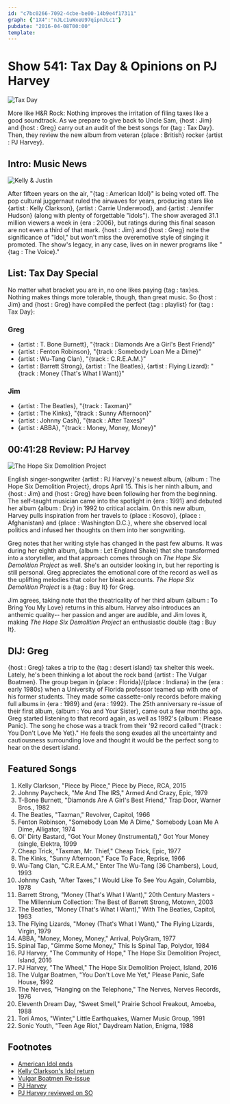 ```yaml
---
id: "c7bc0266-7092-4cbe-be00-14b9e4f17311"
graph: {"1X4":"nJLc1uWxeU97qipnJLc1"}
pubdate: "2016-04-08T00:00"
template: 
---
```






# Show 541: Tax Day & Opinions on PJ Harvey

![Tax Day](https://static.soundopinions.org/images/2016/taxday_web.jpg)

More like H&R Rock: Nothing improves the irritation of filing taxes like a good soundtrack. As we prepare to give back to Uncle Sam, {host : Jim} and {host : Greg} carry out an audit of the best songs for {tag : Tax Day}. Then, they review the new album from veteran {place : British} rocker {artist : PJ Harvey}.



## Intro: Music News

![Kelly & Justin](https://static.soundopinions.org/images/2016/justinkelly.jpg)

After fifteen years on the air, "{tag : American Idol}" is being voted off. The pop cultural juggernaut ruled the airwaves for years, producing stars like {artist : Kelly Clarkson}, {artist : Carrie Underwood}, and {artist : Jennifer Hudson} (along with plenty of forgettable "idols"). The show averaged 31.1 million viewers a week in {era : 2006}, but ratings during this final season are not even a third of that mark. {host : Jim} and {host : Greg} note the significance of  "Idol,"  but won't miss the overemotive style of singing it promoted. The show's legacy, in any case, lives on in newer programs like "{tag : The Voice}."



## List: Tax Day Special

No matter what bracket you are in, no one likes paying {tag : tax}es. Nothing makes things more tolerable, though, than great music. So {host : Jim} and {host : Greg} have compiled the perfect {tag : playlist} for {tag : Tax Day}:


### Greg

- {artist : T. Bone Burnett}, "{track : Diamonds Are a Girl's Best Friend}"
- {artist : Fenton Robinson}, "{track : Somebody Loan Me a Dime}"
- {artist : Wu-Tang Clan}, "{track : C.R.E.A.M.}"
- {artist : Barrett Strong}, {artist : The Beatles}, {artist : Flying Lizard}: "{track : Money (That's What I Want)}"


### Jim

- {artist : The Beatles}, "{track : Taxman}"
- {artist : The Kinks}, "{track : Sunny Afternoon}"
- {artist : Johnny Cash}, "{track : After Taxes}"
- {artist : ABBA}, "{track : Money, Money, Money}"



## 00:41:28 Review: PJ Harvey

![The Hope Six Demolition Project](https://static.soundopinions.org/assets/541/1X40.jpg)

English singer-songwriter {artist : PJ Harvey}'s newest album, {album : The Hope Six Demolition Project}, drops April 15. This is her ninth album, and {host : Jim} and {host : Greg} have been following her from the beginning. The self-taught musician came into the spotlight in {era : 1991} and debuted her album {album : Dry} in 1992 to critical acclaim. On this new album, Harvey pulls inspiration from her travels to {place : Kosovo}, {place : Afghanistan} and {place : Washington D.C.}, where she observed local politics and infused her thoughts on them into her songwriting.

Greg notes that her writing style has changed in the past few albums. It was during her eighth album, {album : Let England Shake} that she transformed into a storyteller, and that approach comes through on *The Hope Six Demolition Project* as well. She's an outsider looking in, but her reporting is still personal. Greg appreciates the emotional core of the record as well as the uplifting melodies that color her bleak accounts. *The Hope Six Demolition Project* is a {tag : Buy It} for Greg.

Jim agrees, taking note that the theatricality of her third album {album : To Bring You My Love} returns in this album. Harvey also introduces an anthemic quality-- her passion and anger are audible, and Jim loves it, making *The Hope Six Demolition Project* an enthusiastic double {tag : Buy It}.



## DIJ: Greg

{host : Greg} takes a trip to the {tag : desert island} tax shelter this week. Lately, he's been thinking a lot about the rock band {artist : The Vulgar Boatmen}. The group began in {place : Florida}/{place : Indiana} in the {era : early 1980s} when a University of Florida professor teamed up with one of his former students. They made some cassette-only records before making full albums in {era : 1989} and {era : 1992}. The 25th anniversary re-issue of their first album, {album : You and Your Sister}, came out a few months ago. Greg started listening to that record again, as well as 1992's {album : Please Panic}. The song he chose was a track from their '92 record called "{track : You Don't Love Me Yet}." He feels the song exudes all the uncertainty and cautiousness surrounding love and thought it would be the perfect song to hear on the desert island.



## Featured Songs

1. Kelly Clarkson, "Piece by Piece," Piece by Piece, RCA, 2015
2. Johnny Paycheck, "Me And The IRS," Armed And Crazy, Epic, 1979
3. T-Bone Burnett,  "Diamonds Are A Girl's Best Friend," Trap Door,  Warner Bros., 1982
4. The Beatles, "Taxman," Revolver, Capitol, 1966
5. Fenton Robinson,  "Somebody Loan Me A Dime,"  Somebody Loan Me A Dime,  Alligator, 1974
6. Ol' Dirty Bastard,  "Got Your Money (Instrumental)," Got Your Money (single, Elektra, 1999
7. Cheap Trick,  "Taxman, Mr. Thief," Cheap Trick, Epic, 1977
8. The Kinks,  "Sunny Afternoon," Face To Face, Reprise, 1966
9. Wu-Tang Clan, "C.R.E.A.M.," Enter The Wu-Tang (36 Chambers), Loud, 1993
10. Johnny Cash,  "After Taxes,"  I Would Like To See You Again, Columbia, 1978
11. Barrett Strong,  "Money (That's What I Want)," 20th Century Masters - The Millennium Collection: The Best of Barrett Strong, Motown, 2003
12. The Beatles,  "Money (That's What I Want)," With The Beatles, Capitol, 1963
13. The Flying Lizards,  "Money (That's What I Want)," The Flying Lizards, Virgin, 1979
14. ABBA,  "Money, Money, Money," Arrival,  PolyGram, 1977
15. Spinal Tap, "Gimme Some Money," This Is Spinal Tap, Polydor, 1984
16. PJ Harvey, "The Community of Hope," The Hope Six Demolition Project, Island, 2016
17. PJ Harvey, "The Wheel," The Hope Six Demolition Project, Island, 2016
18. The Vulgar Boatmen, "You Don't Love Me Yet," Please Panic, Safe House, 1992
19. The Nerves, "Hanging on the Telephone," The Nerves, Nerves Records, 1976
20. Eleventh Dream Day, "Sweet Smell," Prairie School Freakout, Amoeba, 1988
21. Tori Amos, "Winter," Little Earthquakes, Warner Music Group, 1991
22. Sonic Youth, "Teen Age Riot," Daydream Nation, Enigma, 1988



## Footnotes

- [American Idol ends](http://www.latimes.com/entertainment/tv/showtracker/la-et-st-american-idol-phenomenon-20160405-story.html)
- [Kelly Clarkson's Idol return](https://www.youtube.com/watch?v=9FHYBQxURQo)
- [Vulgar Boatmen Re-issue](http://www.newyorker.com/culture/culture-desk/an-obsessive-listen-to-a-twenty-five-year-old-album)
- [PJ Harvey](http://www.pjharvey.net/)
- [PJ Harvey reviewed on SO](/show/273/)